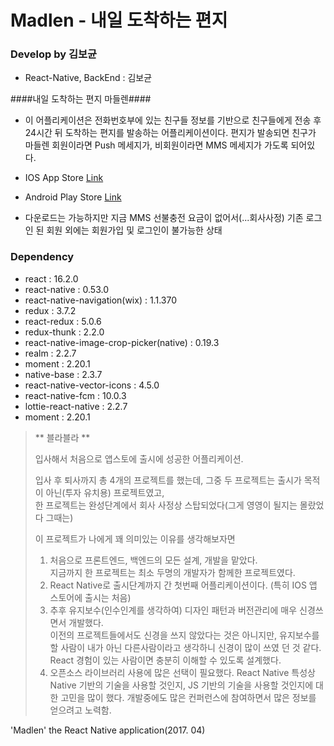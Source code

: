 # Madlen - 내일 도착하는 편지

### Develop by 김보균

 - React-Native, BackEnd : 김보균


####내일 도착하는 편지 마들렌####

- 이 어플리케이션은 전화번호부에 있는 친구들 정보를 기반으로 친구들에게 전송 후 24시간 뒤 도착하는 편지를 발송하는 어플리케이션이다. 편지가 발송되면 친구가 마들렌 회원이라면 Push 메세지가, 비회원이라면 MMS 메세지가 가도록 되어있다.  

- IOS App Store [Link][1]
- Android Play Store [Link][2]

- 다운로드는 가능하지만 지금 MMS 선불충전 요금이 없어서(...회사사정) 기존 로그인 된 회원 외에는 회원가입 및 로그인이 불가능한 상태
 
### Dependency

- react : 16.2.0
- react-native : 0.53.0
- react-native-navigation(wix) : 1.1.370
- redux : 3.7.2
- react-redux : 5.0.6
- redux-thunk : 2.2.0
- react-native-image-crop-picker(native) : 0.19.3
- realm : 2.2.7
- moment : 2.20.1
- native-base : 2.3.7
- react-native-vector-icons : 4.5.0
- react-native-fcm : 10.0.3
- lottie-react-native : 2.2.7
- moment : 2.20.1


> ** 블라블라 **
>
> 입사해서 처음으로 앱스토에 출시에 성공한 어플리케이션.
>
> 입사 후 퇴사까지 총 4개의 프로젝트를 했는데, 그중 두 프로젝트는 출시가 목적이 아닌(투자 유치용) 프로젝트였고, <br>한 프로젝트는 완성단계에서 회사 사정상 스탑되었다(그게 영영이 될지는 몰랐었다 그때는)
>
> 이 프로젝트가 나에게 꽤 의미있는 이유를 생각해보자면
>
> 1. 처음으로 프론트엔드, 백엔드의 모든 설계, 개발을 맡았다. <br>지금까지 한 프로젝트는 최소 두명의 개발자가 함께한 프로젝트였다.
> 2. React Native로 출시단계까지 간 첫번째 어플리케이션이다. (특히 IOS 앱 스토어에 출시는 처음) 
> 3. 추후 유지보수(인수인계를 생각하여) 디자인 패턴과 버전관리에 매우 신경쓰면서 개발했다.<br>이전의 프로젝트들에서도 신경을 쓰지 않았다는 것은 아니지만, 유지보수를 할 사람이 내가 아닌 다른사람이라고 생각하니 신경이 많이 쓰였 던 것 같다. React 경험이 있는 사람이면 충분히 이해할 수 있도록 설계했다.
> 4. 오픈소스 라이브러리 사용에 많은 선택이 필요했다. React Native 특성상 Native 기반의 기술을 사용할 것인지, JS 기반의 기술을 사용할 것인지에 대한 고민을 많이 했다. 개발중에도 많은 컨퍼런스에 참여하면서 많은 정보를 얻으려고 노력함.



'Madlen' the  React Native application(2017. 04)

[1]: https://itunes.apple.com/us/app/madlen/id1359592022?mt=8	"Apple Store"
[2]: https://play.google.com/store/apps/details?id=com.madlen	"Google Play Store"
